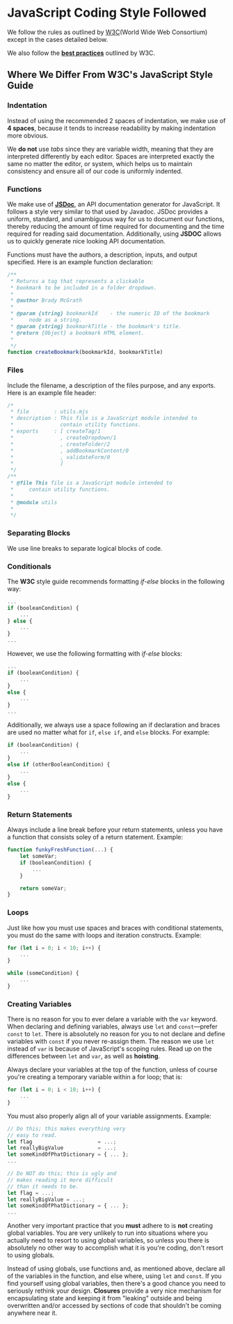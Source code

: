 # JavaScript Coding Style Followed

We follow the rules as outlined by [W3C](https://www.w3schools.com/js/js_conventions.asp)(World Wide Web Consortium) except in the cases
detailed below.

We also follow the [__best practices__](https://www.w3schools.com/js/js_best_practices.asp) outlined by W3C.

## Where We Differ From W3C's JavaScript Style Guide

### Indentation

Instead of using the recommended 2 spaces of indentation,
we make use of __4 spaces__, because it tends to increase
readability by making indentation more obvious.

We __do not__ use _tabs_ since they are variable width, meaning that
they are interpreted differently by each editor.  Spaces are
interpreted exactly the same no matter the editor, or system, which
helps us to maintain consistency and ensure all of our code is
uniformly indented.

### Functions

We make use of [__JSDoc__](https://github.com/jsdoc/jsdoc), an API
documentation generator for JavaScript.  It follows a style very
similar to that used by Javadoc.  JSDoc provides a uniform,
standard, and unambiguous way for us to document our functions,
thereby reducing the amount of time required for documenting and
the time required for reading said documentation.  Additionally,
using __JSDOC__ allows us to quickly generate nice looking API
documentation.

Functions must have the authors, a description, inputs, and output specified.
Here is an example function declaration:

```javascript
/**
 * Returns a tag that represents a clickable
 * bookmark to be included in a folder dropdown.
 *
 * @author Brady McGrath
 *
 * @param {string} bookmarkId    - the numeric ID of the bookmark
 *     node as a string.
 * @param {string} bookmarkTitle - the bookmark's title.
 * @return {Object} a bookmark HTML element.
 *
 */
function createBookmark(bookmarkId, bookmarkTitle)
```
### Files

Include the filename, a description of the files purpose, and any exports.
Here is an example file header:

```javascript
/*
 * file        : utils.mjs
 * description : This file is a JavaScript module intended to
 *               contain utility functions.
 * exports     : [ createTag/1
 *               , createDropdown/1
 *               , createFolder/2
 *               , addBookmarkContent/0
 *               , validateForm/0
 *               ]
 */
/**
 * @file This file is a JavaScript module intended to
 *     contain utility functions.
 *
 * @module utils
 * 
 */
```

### Separating Blocks

We use line breaks to separate logical blocks of code.

### Conditionals

The __W3C__ style guide recommends formatting _if-else_ blocks in
the following way:

```javascript
...
if (booleanCondition) {
    ...
} else {
    ...
}
...
```
However, we use the following formatting with _if-else_ blocks:

```javascript
...
if (booleanCondition) {
    ...
}
else {
    ...
}
...
```

Additionally, we always use a space following an if declaration and braces
are used no matter what for `if`, `else if`, and `else` blocks.  For example:

```javascript
if (booleanCondition) {
    ...
}
else if (otherBooleanCondition) {
    ...
}
else {
    ...
}
```

### Return Statements

Always include a line break before your return statements, unless you have
a function that consists soley of a return statement.  Example:

```javascript
function funkyFreshFunction(...) {
    let someVar;
    if (booleanCondition) {
        ...
    }

    return someVar;
}
```

### Loops

Just like how you must use spaces and braces with conditional statements,
you must do the same with loops and iteration constructs.  Example:

```javascript
for (let i = 0; i < 10; i++) {
    ...
}
```

```javascript
while (someCondition) {
    ...
}
```

### Creating Variables

There is no reason for you to ever delare a variable with the `var` keyword.
When declaring and defining variables, always use `let` and `const`—prefer
`const` to `let`.  There is absolutely no reason for you to not declare and
define variables with `const` if you never re-assign them.  The reason we
use `let` instead of `var` is because of JavaScript's scoping rules.  Read
up on the differences between `let` and `var`, as well as __hoisting__.

Always declare your variables at the top of the function, unless of course
you're creating a temporary variable within a for loop; that is:

```javascript
for (let i = 0; i < 10; i++) {
    ...
}
```

You must also properly align all of your variable assignments.  Example:

```javascript
// Do this; this makes everything very
// easy to read.
let flag                     = ...;
let reallyBigValue           = ...;
let someKindOfPhatDictionary = { ... };
...
```

```javascript
// Do NOT do this; this is ugly and
// makes reading it more difficult
// than it needs to be.
let flag = ...;
let reallyBigValue = ...;
let someKindOfPhatDictionary = { ... };
...
```

Another very important practice that you __must__ adhere to is __not__ creating
global variables.  You are very unlikely to run into situations where you actually
need to resort to using global variables, so unless you there is absolutely no other
way to accomplish what it is you're coding, don't resort to using globals.

Instead of using globals, use functions and, as mentioned above, declare all
of the variables in the function, and else where, using `let` and `const`.  If you
find yourself using global variables, then there's a good chance you need to seriously
rethink your design.  __Closures__ provide a very nice mechanism for encapsulating state
and keeping it from "leaking" outside and being overwritten and/or accessed by sections
of code that shouldn't be coming anywhere near it.
